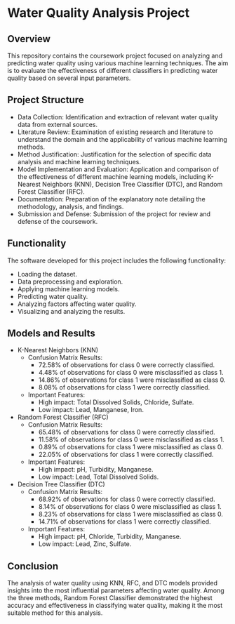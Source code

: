 # Water Quality Analysis Project
## Overview
This repository contains the coursework project focused on analyzing and predicting water quality using various machine learning techniques. The aim is to evaluate the effectiveness of different classifiers in predicting water quality based on several input parameters.

## Project Structure
- Data Collection: Identification and extraction of relevant water quality data from external sources.
- Literature Review: Examination of existing research and literature to understand the domain and the applicability of various machine learning methods.
- Method Justification: Justification for the selection of specific data analysis and machine learning techniques.
- Model Implementation and Evaluation: Application and comparison of the effectiveness of different machine learning models, including K-Nearest Neighbors (KNN), Decision Tree Classifier (DTC), and Random Forest Classifier (RFC).
- Documentation: Preparation of the explanatory note detailing the methodology, analysis, and findings.
- Submission and Defense: Submission of the project for review and defense of the coursework.

## Functionality
The software developed for this project includes the following functionality:
- Loading the dataset.
- Data preprocessing and exploration.
- Applying machine learning models.
- Predicting water quality.
- Analyzing factors affecting water quality.
- Visualizing and analyzing the results.

## Models and Results
- K-Nearest Neighbors (KNN)
  - Confusion Matrix Results:
    - 72.58% of observations for class 0 were correctly classified.
    - 4.48% of observations for class 0 were misclassified as class 1.
    - 14.86% of observations for class 1 were misclassified as class 0.
    - 8.08% of observations for class 1 were correctly classified.
  - Important Features:
    - High impact: Total Dissolved Solids, Chloride, Sulfate.
    - Low impact: Lead, Manganese, Iron.
- Random Forest Classifier (RFC)
  - Confusion Matrix Results:
    - 65.48% of observations for class 0 were correctly classified.
    - 11.58% of observations for class 0 were misclassified as class 1.
    - 0.89% of observations for class 1 were misclassified as class 0.
    - 22.05% of observations for class 1 were correctly classified.
  - Important Features:
    - High impact: pH, Turbidity, Manganese.
    - Low impact: Lead, Total Dissolved Solids.
- Decision Tree Classifier (DTC)
  - Confusion Matrix Results:
    - 68.92% of observations for class 0 were correctly classified.
    - 8.14% of observations for class 0 were misclassified as class 1.
    - 8.23% of observations for class 1 were misclassified as class 0.
    - 14.71% of observations for class 1 were correctly classified.
  - Important Features:
    - High impact: pH, Chloride, Turbidity, Manganese.
    - Low impact: Lead, Zinc, Sulfate.
## Conclusion
The analysis of water quality using KNN, RFC, and DTC models provided insights into the most influential parameters affecting water quality. Among the three methods, Random Forest Classifier demonstrated the highest accuracy and effectiveness in classifying water quality, making it the most suitable method for this analysis.
